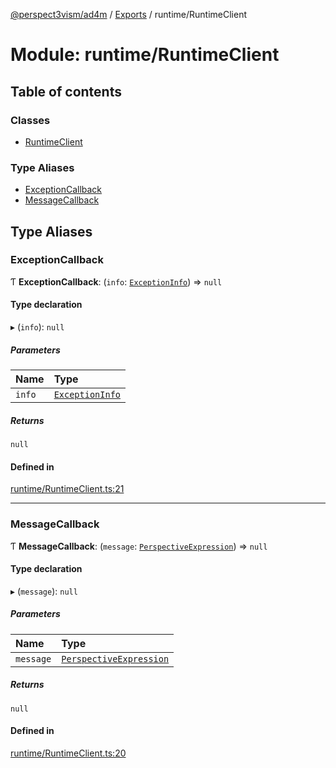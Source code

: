 [@perspect3vism/ad4m](../README.md) / [Exports](../modules.md) / runtime/RuntimeClient

# Module: runtime/RuntimeClient

## Table of contents

### Classes

- [RuntimeClient](../classes/runtime_RuntimeClient.RuntimeClient.md)

### Type Aliases

- [ExceptionCallback](runtime_RuntimeClient.md#exceptioncallback)
- [MessageCallback](runtime_RuntimeClient.md#messagecallback)

## Type Aliases

### ExceptionCallback

Ƭ **ExceptionCallback**: (`info`: [`ExceptionInfo`](../classes/runtime_RuntimeResolver.ExceptionInfo.md)) => ``null``

#### Type declaration

▸ (`info`): ``null``

##### Parameters

| Name | Type |
| :------ | :------ |
| `info` | [`ExceptionInfo`](../classes/runtime_RuntimeResolver.ExceptionInfo.md) |

##### Returns

``null``

#### Defined in

[runtime/RuntimeClient.ts:21](https://github.com/perspect3vism/ad4m/blob/2628235/src/runtime/RuntimeClient.ts#L21)

___

### MessageCallback

Ƭ **MessageCallback**: (`message`: [`PerspectiveExpression`](../classes/perspectives_Perspective.PerspectiveExpression.md)) => ``null``

#### Type declaration

▸ (`message`): ``null``

##### Parameters

| Name | Type |
| :------ | :------ |
| `message` | [`PerspectiveExpression`](../classes/perspectives_Perspective.PerspectiveExpression.md) |

##### Returns

``null``

#### Defined in

[runtime/RuntimeClient.ts:20](https://github.com/perspect3vism/ad4m/blob/2628235/src/runtime/RuntimeClient.ts#L20)
